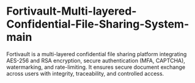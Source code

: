 # Fortivault-Multi-layered-Confidential-File-Sharing-System-main
Fortivault is a multi-layered confidential file sharing platform integrating AES-256 and RSA encryption, secure authentication (MFA, CAPTCHA), watermarking, and rate-limiting. It ensures secure document exchange across users with integrity, traceability, and controlled access.
